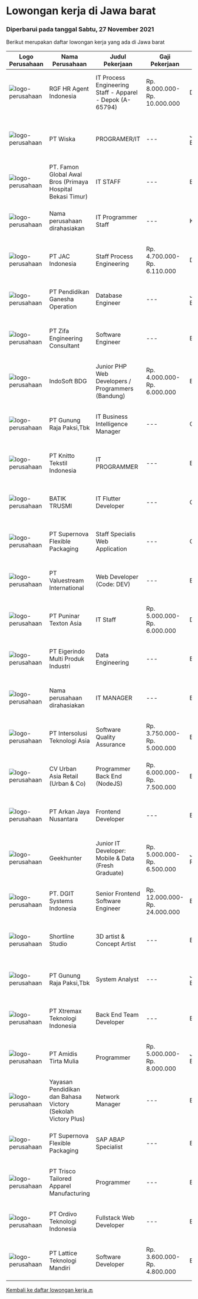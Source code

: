 
  # Lowongan kerja di Jawa barat

  ### Diperbarui pada tanggal Sabtu, 27 November 2021

  Berikut merupakan daftar lowongan kerja yang ada di Jawa barat

  |Logo Perusahaan | Nama Perusahaan | Judul Pekerjaan | Gaji Pekerjaan | Lokasi | Deskripsi | Tanggal diunggah | Pranala |
  | -------------- | --------------- | --------------- | --------- | --------- | -------------- | ------- | ----------- |
  |![logo-perusahaan](https://image-service-cdn.seek.com.au/48fe75607488246804330e7c861b9379520e5b17/ee4dce1061f3f616224767ad58cb2fc751b8d2dc)|RGF HR Agent Indonesia|IT Process Engineering Staff - Apparel - Depok (A-65794)|Rp. 8.000.000-Rp. 10.000.000|Depok|About The Company: The working venue is in Depok. Our client is a Japanese apparel company. Currently, they are looking for IT Process Engineering...|Jumat, 26 November 2021|https://www.jobstreet.co.id/id/job/it-process-engineering-staff-apparel-depok-a-65794-3702752?token=0~34e88236-e137-4dc3-82c9-778bd8e7d16c&sectionRank=1&jobId=jobstreet-id-job-3702752|
|![logo-perusahaan](https://image-service-cdn.seek.com.au/bfeb0b811d3c318c98df930be771ee8652eb1ce1/ee4dce1061f3f616224767ad58cb2fc751b8d2dc)|PT Wiska|PROGRAMER/IT|---|Jawa Barat|Deskripsi Pekerjaan·        Menyediakan dan mengembangkan program aplikasi sesuai kebutuhan·        Mengimplementasikan program aplikasi yang sudah...|Jumat, 26 November 2021|https://www.jobstreet.co.id/id/job/programer-it-3692637?token=0~34e88236-e137-4dc3-82c9-778bd8e7d16c&sectionRank=2&jobId=jobstreet-id-job-3692637|
|![logo-perusahaan](https://image-service-cdn.seek.com.au/48806a8477080a35ba357678eed076ccb7017d28/ee4dce1061f3f616224767ad58cb2fc751b8d2dc)|PT. Famon Global Awal Bros (Primaya Hospital Bekasi Timur)|IT STAFF|---|Bekasi|Kualifikasi Pendidikan Minimal S1 Memiliki minimal 1 tahun pengalaman sebagai IT di rumah sakit Mengerti installasi, konfigurasi, troubleshoot serta...|Selasa, 23 November 2021|https://www.jobstreet.co.id/id/job/it-staff-3698604?token=0~34e88236-e137-4dc3-82c9-778bd8e7d16c&sectionRank=3&jobId=jobstreet-id-job-3698604|
|![logo-perusahaan](https://us.123rf.com/450wm/pavelstasevich/pavelstasevich1811/pavelstasevich181101027/112815900-stock-vector-no-image-available-icon-flat-vector.jpg?ver=6)|Nama perusahaan dirahasiakan|IT Programmer Staff|---|Karawang|Requirements : Diploma from IT/Computer Engineering or equivalent. Experience in developing web application and mobile application. Understand...|Jumat, 26 November 2021|https://www.jobstreet.co.id/id/job/it-programmer-staff-3701987?token=0~34e88236-e137-4dc3-82c9-778bd8e7d16c&sectionRank=4&jobId=jobstreet-id-job-3701987|
|![logo-perusahaan](https://image-service-cdn.seek.com.au/50fedf91f7fd688dcd9995a9d57073ea96a5a8cf/ee4dce1061f3f616224767ad58cb2fc751b8d2dc)|PT JAC Indonesia|Staff Process Engineering|Rp. 4.700.000-Rp. 6.110.000|Depok|Requirements:  Candidate must possess at least a Diploma, Bachelor's Degree, Computer Science/Information Technology, Engineering...|Kamis, 25 November 2021|https://www.jobstreet.co.id/id/job/staff-process-engineering-3701656?token=0~34e88236-e137-4dc3-82c9-778bd8e7d16c&sectionRank=5&jobId=jobstreet-id-job-3701656|
|![logo-perusahaan](https://image-service-cdn.seek.com.au/c5ff9ec1e574d4db37cac72ef253a4e6bb667ce4/ee4dce1061f3f616224767ad58cb2fc751b8d2dc)|PT Pendidikan Ganesha Operation|Database Engineer|---|Jawa Barat|1.    Mahir RDMS (mysql, postgrsql, mariadb)2.    Mahir NoSQL (mongodb, firebase)3.    Paham sistem clustering dan replikasi database4.    Memiliki...|Jumat, 26 November 2021|https://www.jobstreet.co.id/id/job/database-engineer-3703158?token=0~34e88236-e137-4dc3-82c9-778bd8e7d16c&sectionRank=6&jobId=jobstreet-id-job-3703158|
|![logo-perusahaan](https://image-service-cdn.seek.com.au/ad489b595de6ab84461fca3ded72de04e16e97db/ee4dce1061f3f616224767ad58cb2fc751b8d2dc)|PT Zifa Engineering Consultant|Software Engineer|---|Bandung|Deskripsi Pekerjaan• Usia Maksimal 35 Tahun• Pendidikan minimal. D3 jurusan Teknik Informatika, Sistem Informasi• Memiliki pengalaman sebagai IT...|Jumat, 26 November 2021|https://www.jobstreet.co.id/id/job/software-engineer-3692630?token=0~34e88236-e137-4dc3-82c9-778bd8e7d16c&sectionRank=7&jobId=jobstreet-id-job-3692630|
|![logo-perusahaan](https://image-service-cdn.seek.com.au/17428c8b49b1d3c23dc8ef96eed550ffcf971e54/ee4dce1061f3f616224767ad58cb2fc751b8d2dc)|IndoSoft BDG|Junior PHP Web Developers / Programmers (Bandung)|Rp. 4.000.000-Rp. 6.000.000|Bandung|Kami IndoSoft sedang mencari 2-3 Junior PHP Web Developers / Programmers.  Kualifikasi :  Lulusan Diploma / S1 Pengalaman minimal 1 tahun di bidang...|Jumat, 26 November 2021|https://www.jobstreet.co.id/id/job/junior-php-web-developers-programmers-bandung-3702678?token=0~34e88236-e137-4dc3-82c9-778bd8e7d16c&sectionRank=8&jobId=jobstreet-id-job-3702678|
|![logo-perusahaan](https://us.123rf.com/450wm/pavelstasevich/pavelstasevich1811/pavelstasevich181101027/112815900-stock-vector-no-image-available-icon-flat-vector.jpg?ver=6)|PT Gunung Raja Paksi,Tbk|IT Business Intelligence Manager|---|Cikarang|Job Description: Lead, responsible and overseeing report &amp; management dashboad. Provision in close cooperation with IT team.  Technical Skill...|Rabu, 24 November 2021|https://www.jobstreet.co.id/id/job/it-business-intelligence-manager-3700344?token=0~34e88236-e137-4dc3-82c9-778bd8e7d16c&sectionRank=9&jobId=jobstreet-id-job-3700344|
|![logo-perusahaan](https://image-service-cdn.seek.com.au/95c392ce622d6134b6173f8d6379a0068249ee50/ee4dce1061f3f616224767ad58cb2fc751b8d2dc)|PT Knitto Tekstil Indonesia|IT PROGRAMMER|---|Bandung|Kami mencari IT Programmer: Back End Developer yang terampil dan bersemangat untuk bergabung dengan tim kamiTugas dan Tanggung Jawab: Membuat program...|Jumat, 26 November 2021|https://www.jobstreet.co.id/id/job/it-programmer-3702049?token=0~34e88236-e137-4dc3-82c9-778bd8e7d16c&sectionRank=10&jobId=jobstreet-id-job-3702049|
|![logo-perusahaan](https://image-service-cdn.seek.com.au/904bda6d4ff5234c329e7f1652f2366cc812483b/ee4dce1061f3f616224767ad58cb2fc751b8d2dc)|BATIK TRUSMI|IT Flutter Developer|---|Cirebon|Programmer Mobile Flutter Pendidikan minimal SMK Pengalaman menggunakan Flutter minimal 1 tahun Pengalaman membuat aplikasi iOS dengan Flutter...|Jumat, 26 November 2021|https://www.jobstreet.co.id/id/job/it-flutter-developer-3686626?token=0~34e88236-e137-4dc3-82c9-778bd8e7d16c&sectionRank=11&jobId=jobstreet-id-job-3686626|
|![logo-perusahaan](https://image-service-cdn.seek.com.au/95167124a9d6bdb6e9b99a9acb1ecb2c86258125/ee4dce1061f3f616224767ad58cb2fc751b8d2dc)|PT Supernova Flexible Packaging|Staff Specialis Web Application|---|Cikarang|Tingkat Pendidikan Minimum D3 (Diploma 3) jurusan Managemen Informatika, Sistem Informasi.Sistem Komputer atau Teknik Komputer Pengalaman Kerja...|Rabu, 24 November 2021|https://www.jobstreet.co.id/id/job/staff-specialis-web-application-3700181?token=0~34e88236-e137-4dc3-82c9-778bd8e7d16c&sectionRank=12&jobId=jobstreet-id-job-3700181|
|![logo-perusahaan](https://image-service-cdn.seek.com.au/38b93cad40354922da192b36aae3a7dede24721d/ee4dce1061f3f616224767ad58cb2fc751b8d2dc)|PT Valuestream International|Web Developer (Code: DEV)|---|Bandung|Requirements:  Degree in Computer Science or Engineering Minimum has one year of working experience in related field  Strong organizational and...|Jumat, 26 November 2021|https://www.jobstreet.co.id/id/job/web-developer-code%3A-dev-3686265?token=0~34e88236-e137-4dc3-82c9-778bd8e7d16c&sectionRank=13&jobId=jobstreet-id-job-3686265|
|![logo-perusahaan](https://image-service-cdn.seek.com.au/da959fadc834323b23d039831f48156cdf353856/ee4dce1061f3f616224767ad58cb2fc751b8d2dc)|PT Puninar Texton Asia|IT Staff|Rp. 5.000.000-Rp. 6.000.000|Depok|Melakukan pengecekan dan memperbaiki piranti lunak dan keras komputer jika terdapat kerusakan (kerusakan ringan) Melakukan pemeliharaan perangkat dan...|Selasa, 23 November 2021|https://www.jobstreet.co.id/id/job/it-staff-3698178?token=0~34e88236-e137-4dc3-82c9-778bd8e7d16c&sectionRank=14&jobId=jobstreet-id-job-3698178|
|![logo-perusahaan](https://image-service-cdn.seek.com.au/e980388084a30bf30c6b238e4b8501465bb4b583/ee4dce1061f3f616224767ad58cb2fc751b8d2dc)|PT Eigerindo Multi Produk Industri|Data Engineering|---|Bandung|Analyze and interpret all complex data on all target systems and provide resolutions to all data issues. Develop and manage optimal big data pipeline...|Selasa, 23 November 2021|https://www.jobstreet.co.id/id/job/data-engineering-3699214?token=0~34e88236-e137-4dc3-82c9-778bd8e7d16c&sectionRank=15&jobId=jobstreet-id-job-3699214|
|![logo-perusahaan](https://us.123rf.com/450wm/pavelstasevich/pavelstasevich1811/pavelstasevich181101027/112815900-stock-vector-no-image-available-icon-flat-vector.jpg?ver=6)|Nama perusahaan dirahasiakan|IT MANAGER|---|Bandung|Job Description : Determining strategies, planning, organizing, directing, monitoring, and evaluating activities for developing information and...|Selasa, 23 November 2021|https://www.jobstreet.co.id/id/job/it-manager-3699386?token=0~34e88236-e137-4dc3-82c9-778bd8e7d16c&sectionRank=16&jobId=jobstreet-id-job-3699386|
|![logo-perusahaan](https://image-service-cdn.seek.com.au/f715d3e393651de2fe5a9214d72612dd30f629b2/ee4dce1061f3f616224767ad58cb2fc751b8d2dc)|PT Intersolusi Teknologi Asia|Software Quality Assurance|Rp. 3.750.000-Rp. 5.000.000|Bandung|Responsibilities: Conducting software testing process. Provide feedback for any software issue. Ensure the delivery of high quality software. In...|Jumat, 26 November 2021|https://www.jobstreet.co.id/id/job/software-quality-assurance-3703118?token=0~34e88236-e137-4dc3-82c9-778bd8e7d16c&sectionRank=17&jobId=jobstreet-id-job-3703118|
|![logo-perusahaan](https://image-service-cdn.seek.com.au/a3ae8b3c927ac864fea59ef9fe5e7f142e3eaddb/ee4dce1061f3f616224767ad58cb2fc751b8d2dc)|CV Urban Asia Retail (Urban & Co)|Programmer Back End (NodeJS)|Rp. 6.000.000-Rp. 7.500.000|Bogor|KUALIFIKASI:- Lulusan SMA/SMK, Diploma, Sarjana (Keahlian lebih diutamakan)- Minimum 1 - 3 tahun atau lebih pengalaman terkait / Pernah membuat...|Jumat, 26 November 2021|https://www.jobstreet.co.id/id/job/programmer-back-end-nodejs-3702165?token=0~34e88236-e137-4dc3-82c9-778bd8e7d16c&sectionRank=18&jobId=jobstreet-id-job-3702165|
|![logo-perusahaan](https://image-service-cdn.seek.com.au/947ca7f0244805daee6ea3be50fdaf0d049188b6/ee4dce1061f3f616224767ad58cb2fc751b8d2dc)|PT Arkan Jaya Nusantara|Frontend Developer|---|Bekasi|Kualifikasi : Minimum Gelar Sarjana jurusan Teknologi Informasi, Ilmu Komputer, Rekayasa Perangkat Lunak, atau bidang TI terkait Mampu bekerja dengan...|Jumat, 26 November 2021|https://www.jobstreet.co.id/id/job/frontend-developer-3686345?token=0~34e88236-e137-4dc3-82c9-778bd8e7d16c&sectionRank=19&jobId=jobstreet-id-job-3686345|
|![logo-perusahaan](https://image-service-cdn.seek.com.au/9b1ac08312d45d7e6f0965d6cfa215d52017a644/ee4dce1061f3f616224767ad58cb2fc751b8d2dc)|Geekhunter|Junior IT Developer: Mobile & Data (Fresh Graduate)|Rp. 5.000.000-Rp. 6.500.000|Jakarta Raya|Geekhunter is hiring on behalf of our client, an Indonesian publicly listed banking and financial services company.ProgramYou will be attending a...|Jumat, 26 November 2021|https://www.jobstreet.co.id/id/job/junior-it-developer%3A-mobile-data-fresh-graduate-3702759?token=0~34e88236-e137-4dc3-82c9-778bd8e7d16c&sectionRank=20&jobId=jobstreet-id-job-3702759|
|![logo-perusahaan](https://image-service-cdn.seek.com.au/e1681d73e68b1b74b5b5136363b820dd70a250df/ee4dce1061f3f616224767ad58cb2fc751b8d2dc)|PT. DGIT Systems Indonesia|Senior Frontend Software Engineer|Rp. 12.000.000-Rp. 24.000.000|Bali|We are looking for talented developers to join an experienced team of front-end engineers working on our flagship product Telflow, a multi-award...|Jumat, 26 November 2021|https://www.jobstreet.co.id/id/job/senior-frontend-software-engineer-3702370?token=0~34e88236-e137-4dc3-82c9-778bd8e7d16c&sectionRank=21&jobId=jobstreet-id-job-3702370|
|![logo-perusahaan](https://image-service-cdn.seek.com.au/b3ce41e3c86e3aec4162fda4584d25572871ff21/ee4dce1061f3f616224767ad58cb2fc751b8d2dc)|Shortline Studio|3D artist & Concept Artist|---|Bandung|3D Artist (generalist) : menguasai 3D modeling software Blender. organic &amp; karakter modeling hard surface modeling sculpting texturing &amp; hand...|Jumat, 26 November 2021|https://www.jobstreet.co.id/id/job/3d-artist-concept-artist-3702442?token=0~34e88236-e137-4dc3-82c9-778bd8e7d16c&sectionRank=22&jobId=jobstreet-id-job-3702442|
|![logo-perusahaan](https://us.123rf.com/450wm/pavelstasevich/pavelstasevich1811/pavelstasevich181101027/112815900-stock-vector-no-image-available-icon-flat-vector.jpg?ver=6)|PT Gunung Raja Paksi,Tbk|System Analyst|---|Jawa Barat|Requirements : Minimum Bachelor Degree in Information System, Technical Information, or equivalent Experience minimum 2 year as a system analyst /...|Kamis, 25 November 2021|https://www.jobstreet.co.id/id/job/system-analyst-3690818?token=0~34e88236-e137-4dc3-82c9-778bd8e7d16c&sectionRank=23&jobId=jobstreet-id-job-3690818|
|![logo-perusahaan](https://image-service-cdn.seek.com.au/ce74a79d8ea261e54cdae65dc8035221535675cf/ee4dce1061f3f616224767ad58cb2fc751b8d2dc)|PT Xtremax Teknologi Indonesia|Back End Team Developer|---|Bandung|Xtremax values developers with raw instincts in programming and the determination to scale Alpine mountains, not hike small hills. We look for talents...|Jumat, 26 November 2021|https://www.jobstreet.co.id/id/job/back-end-team-developer-3686662?token=0~34e88236-e137-4dc3-82c9-778bd8e7d16c&sectionRank=24&jobId=jobstreet-id-job-3686662|
|![logo-perusahaan](https://image-service-cdn.seek.com.au/c722b5182ba45e31b87c368ae52605e562d65f21/ee4dce1061f3f616224767ad58cb2fc751b8d2dc)|PT Amidis Tirta Mulia|Programmer|Rp. 5.000.000-Rp. 8.000.000|Jawa Barat|Diutamakan berpengalaman minimal 1 tahun (fresh graduate diperbolehkan melamar) Mampu dan memahami serta mau belajar bahasa program PHP (LARAVEL) dan...|Rabu, 24 November 2021|https://www.jobstreet.co.id/id/job/programmer-3700431?token=0~34e88236-e137-4dc3-82c9-778bd8e7d16c&sectionRank=25&jobId=jobstreet-id-job-3700431|
|![logo-perusahaan](https://image-service-cdn.seek.com.au/e3aed652f575d47a896780962ec6e91522d4aeea/ee4dce1061f3f616224767ad58cb2fc751b8d2dc)|Yayasan Pendidikan dan Bahasa Victory (Sekolah Victory Plus)|Network Manager|---|Bekasi|The Network Manager will: Oversee the efficient and effective operation and planning of ICT infrastructure across the school site while providing...|Selasa, 23 November 2021|https://www.jobstreet.co.id/id/job/network-manager-3698943?token=0~34e88236-e137-4dc3-82c9-778bd8e7d16c&sectionRank=26&jobId=jobstreet-id-job-3698943|
|![logo-perusahaan](https://image-service-cdn.seek.com.au/95167124a9d6bdb6e9b99a9acb1ecb2c86258125/ee4dce1061f3f616224767ad58cb2fc751b8d2dc)|PT Supernova Flexible Packaging|SAP ABAP Specialist|---|Bekasi|Persyaratan: Pendidikan minimal S1 Jurusan Managemen Informasi / Sistem Informasi / Teknologi Informasi atau yang setara Memiliki pengalaman minimal 3...|Kamis, 25 November 2021|https://www.jobstreet.co.id/id/job/sap-abap-specialist-3685878?token=0~34e88236-e137-4dc3-82c9-778bd8e7d16c&sectionRank=27&jobId=jobstreet-id-job-3685878|
|![logo-perusahaan](https://image-service-cdn.seek.com.au/d208b73d2ea45aa63376c301bf589d7f4d5956d0/ee4dce1061f3f616224767ad58cb2fc751b8d2dc)|PT Trisco Tailored Apparel Manufacturing|Programmer|---|Bandung|Objective:   Managing and developing software programs.Requirements: Experience in using VB.net, ASP.net, SQL, and API. Experience in developing web...|Rabu, 24 November 2021|https://www.jobstreet.co.id/id/job/programmer-3689274?token=0~34e88236-e137-4dc3-82c9-778bd8e7d16c&sectionRank=28&jobId=jobstreet-id-job-3689274|
|![logo-perusahaan](https://image-service-cdn.seek.com.au/063e6e043ab1460dfd619f13f4c4d3196c1e3d34/ee4dce1061f3f616224767ad58cb2fc751b8d2dc)|PT Ordivo Teknologi Indonesia|Fullstack Web Developer|---|Bandung|Responsibilities: Confirms project requirements by reviewing program objective, input data, and output requirements with analyst, supervisor, and...|Rabu, 24 November 2021|https://www.jobstreet.co.id/id/job/fullstack-web-developer-3690534?token=0~34e88236-e137-4dc3-82c9-778bd8e7d16c&sectionRank=29&jobId=jobstreet-id-job-3690534|
|![logo-perusahaan](https://image-service-cdn.seek.com.au/31254d5c6826165fcf127e18429f733ef00e19bf/ee4dce1061f3f616224767ad58cb2fc751b8d2dc)|PT Lattice Teknologi Mandiri|Software Developer|Rp. 3.600.000-Rp. 4.800.000|Bandung|General Requirements Candidate must possess at least Diploma or SMK in RPL (Rekayasa Perangkat Lunak) Required language(s): Bahasa Indonesia, English...|Jumat, 26 November 2021|https://www.jobstreet.co.id/id/job/software-developer-3692815?token=0~34e88236-e137-4dc3-82c9-778bd8e7d16c&sectionRank=30&jobId=jobstreet-id-job-3692815|


  [Kembali ke daftar lowongan kerja 🔙](../README.md#daftar-lowongan-kerja)
  